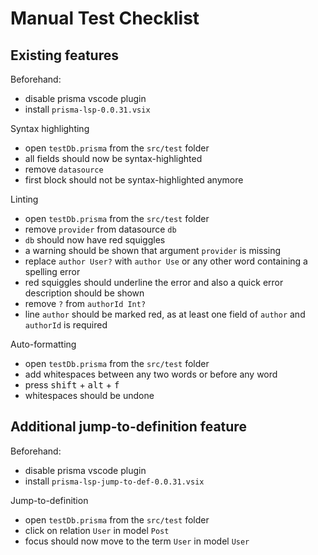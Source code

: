 # Manual Test Checklist

## Existing features

Beforehand:

- disable prisma vscode plugin
- install `prisma-lsp-0.0.31.vsix`

Syntax highlighting

- open `testDb.prisma` from the `src/test` folder
- all fields should now be syntax-highlighted
- remove `datasource`
- first block should not be syntax-highlighted anymore

Linting

- open `testDb.prisma` from the `src/test` folder
- remove `provider` from datasource `db`
- `db` should now have red squiggles
- a warning should be shown that argument `provider` is missing
- replace `author User?` with `author Use` or any other word containing a spelling error
- red squiggles should underline the error and also a quick error description should be shown
- remove `?` from `authorId Int?`
- line `author` should be marked red, as at least one field of `author` and `authorId` is required

Auto-formatting

- open `testDb.prisma` from the `src/test` folder
- add whitespaces between any two words or before any word
- press <kbd>shift</kbd> + <kbd>alt</kbd> + <kbd>f</kbd>
- whitespaces should be undone

## Additional jump-to-definition feature

Beforehand:

- disable prisma vscode plugin
- install `prisma-lsp-jump-to-def-0.0.31.vsix`

Jump-to-definition

- open `testDb.prisma` from the `src/test` folder
- click on relation `User` in model `Post`
- focus should now move to the term `User` in model `User`
